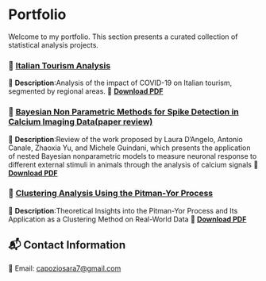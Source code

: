 # Portfolio
Welcome to my portfolio. This section presents a curated collection of statistical analysis projects.

### 📄 [Italian Tourism Analysis](https://raw.githubusercontent.com/saracapozio/Portfolio/main/Italian_tourism_analysis.pdf)
📌 **Description**:Analysis of the impact of COVID-19 on Italian tourism, segmented by regional areas.
🔗 **[Download PDF](https://raw.githubusercontent.com/saracapozio/Portfolio/main/Italian_tourism_analysis.pdf)**  

### 📄 [Bayesian Non Parametric Methods for Spike Detection in Calcium Imaging Data(paper review)](https://raw.githubusercontent.com/saracapozio/Portfolio/main/Bayesian_Nonparametric.pdf)
📌 **Description**:Review of the work proposed by Laura D’Angelo, Antonio Canale, Zhaoxia Yu, and Michele Guindani, which presents the application of nested Bayesian nonparametric models to measure neuronal response to different external stimuli in animals through the analysis of calcium signals
🔗 **[Download PDF](https://raw.githubusercontent.com/saracapozio/Portfolio/main/Bayesian_Nonparametric.pdf)**  

### 📄 [Clustering Analysis Using the Pitman-Yor Process](https://raw.githubusercontent.com/saracapozio/Portfolio/main/Pitman_Yor_Process_analysis.pdf)
📌 **Description**:Theoretical Insights into the Pitman-Yor Process and Its Application as a Clustering Method on Real-World Data
🔗 **[Download PDF](https://raw.githubusercontent.com/saracapozio/Portfolio/main/Pitman_Yor_Process_analysis.pdf)**  


## 📬 Contact Information 
📧 Email: [capoziosara7@gmail.com](mailto:capoziosara7@gmail.com)  

